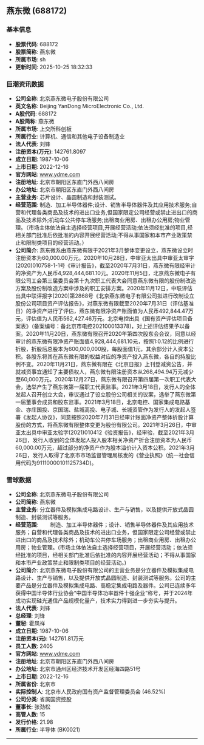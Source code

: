 ## 燕东微 (688172)

### 基本信息

- **股票代码**: 688172
- **股票简称**: 燕东微
- **所属市场**: sh
- **更新时间**: 2025-10-25 18:32:33

### 巨潮资讯数据

- **公司全称**: 北京燕东微电子股份有限公司
- **英文名称**: Beijing YanDong MicroElectronic Co., Ltd.
- **A股代码**: 688172
- **A股简称**: 燕东微
- **所属市场**: 上交所科创板
- **所属行业**: 计算机、通信和其他电子设备制造业
- **法人代表**: 刘锋
- **注册资本(万元)**: 142761.8097
- **成立日期**: 1987-10-06
- **上市日期**: 2022-12-16
- **官方网站**: www.ydme.com
- **注册地址**: 北京市朝阳区东直门外西八间房
- **办公地址**: 北京市朝阳区东直门外西八间房
- **主营业务**: 芯片设计、晶圆制造和封装测试。
- **经营范围**: 制造、加工半导体器件;设计、销售半导体器件及其应用技术服务;自营和代理各类商品及技术的进出口业务,但国家限定公司经营或禁止进出口的商品及技术除外;机动车公共停车场服务;出租商业用房、出租办公用房;物业管理。（市场主体依法自主选择经营项目,开展经营活动;依法须经批准的项目,经相关部门批准后依批准的内容开展经营活动;不得从事国家和本市产业政策禁止和限制类项目的经营活动。）
- **公司简介**: 燕东微系由燕东微有限于2021年3月整体变更设立，燕东微设立时注册资本为60,000.00万元。2020年10月28日，中审亚太出具中审亚太审字(2020)010758-1-1号《审计报告》，截至2020年7月31日，燕东微有限经审计的净资产为人民币4,928,444,681.10元。2020年11月5日，北京燕东微电子有限公司工会第三届委员会第十九次职工代表大会同意燕东微有限的股份制改造方案及股份制改造方案中涉及的职工安排方案。2020年11月12日，中联评估出具中联评报字[2020]第2868号《北京燕东微电子有限公司拟进行改制设立股份公司项目资产评估报告》，对燕东微有限截至2020年7月31日（评估基准日）的净资产进行了评估，燕东微有限净资产账面值为人民币492,844.47万元，评估值为人民币562,427.46万元。北京电控出具《国有资产评估项目备案表》（备案编号：备北京市电控202100013378)，对上述评估结果予以备案。2020年11月20日，燕东微有限召开2020年第四次股东会会议，同意以经审计的燕东微有限净资产账面值4,928,444,681.10元，按照1:0.12的比例进行折股，折股后总股本为600,000,000股，每股面值1元，其余部分计入资本公积。各股东将其在燕东微有限的权益对应的净资产投入燕东微，各自的持股比例不变。2020年11月21日，燕东微有限在《北京日报》上刊登减资公告，并就减资事宜通知了主要债权人，燕东微有限注册资本从268,494.94万元减少至60,000万元。2020年12月27日，燕东微有限召开第四届第一次职工代表大会，选举产生了燕东微第一届职工代表监事。2021年3月18日，发行人的全体发起人召开创立大会，审议通过了设立股份公司相关的议案，选举了燕东微第一届董事会成员和股东监事。2021年3月18日，北京电控、国家集成电路基金、亦庄国投、京国瑞、盐城高投、电子城、长城资管作为发行人的发起人签署《发起人协议》，同意按照2020年7月31日经审计账面净资产整体折股计算股份的方式，将燕东微有限整体变更为股份有限公司。2021年3月26日，中审亚太出具中审亚太验字(2021)010412《验资报告》，经审验，截至2021年3月26日，发行人收到的全体发起人投入股本相关净资产折合注册资本为人民币60,000.00万元，超过部分的净资产作为股本溢价计入资本公积。2021年3月26日，发行人取得了北京市市场监督管理局核发的《营业执照》（统一社会信用代码为91110000101125734D)。

### 雪球数据

- **公司全称**: 北京燕东微电子股份有限公司
- **公司简称**: 燕东微
- **主营业务**: 分立器件及模拟集成电路设计、生产与销售，以及提供开放式晶圆制造、封装测试等服务。
- **经营范围**: 　　制造、加工半导体器件；设计、销售半导体器件及其应用技术服务；自营和代理各类商品及技术的进出口业务，但国家限定公司经营或禁止进出口的商品及技术除外；机动车公共停车场服务；出租商业用房、出租办公用房；物业管理。(市场主体依法自主选择经营项目，开展经营活动；依法须经批准的项目，经相关部门批准后依批准的内容开展经营活动；不得从事国家和本市产业政策禁止和限制类项目的经营活动。)
- **公司简介**: 北京燕东微电子股份有限公司的主营业务是分立器件及模拟集成电路设计、生产与销售，以及提供开放式晶圆制造、封装测试等服务。公司的主要产品是分立器件及模拟集成电路、高稳定集成电路及器件。公司已连续多年获得中国半导体行业协会“中国半导体功率器件十强企业”称号，并于2024年成功实现硅光通信产品规模化量产，技术实力得到进一步夯实与提升。
- **法人代表**: 刘锋
- **总经理**: 刘锋
- **董秘**: 霍凤祥
- **成立日期**: 1987-10-06
- **注册资本(元)**: 142761.81万元
- **员工人数**: 2405
- **官方网站**: www.ydme.com
- **注册地址**: 北京市朝阳区东直门外西八间房
- **办公地址**: 北京市通州区经济技术开发区经海四路51号
- **上市日期**: 2022-12-16
- **所属省份**: 北京市
- **实际控制人**: 北京市人民政府国有资产监督管理委员会 (46.52%)
- **公司分类**: 省属国资控股
- **董事长**: 张劲松
- **高管人数**: 15
- **发行价格**: 21.98
- **所属行业**: 半导体 (BK0021)

---